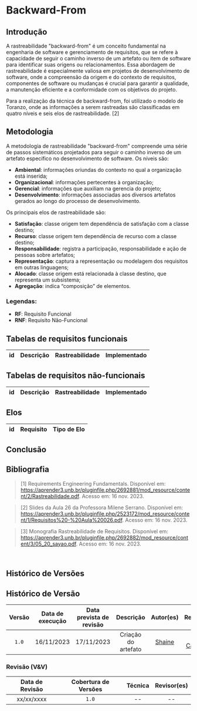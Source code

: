 

# Backward-From

## Introdução


A rastreabilidade "backward-from" é um conceito fundamental na engenharia de software e gerenciamento de requisitos, que se refere à capacidade de seguir o caminho inverso de um artefato ou item de software para identificar suas origens ou relacionamentos. Essa abordagem de rastreabilidade é especialmente valiosa em projetos de desenvolvimento de software, onde a compreensão da origem e do contexto de requisitos, componentes de software ou mudanças é crucial para garantir a qualidade, a manutenção eficiente e a conformidade com os objetivos do projeto.

Para a realização da técnica de backward-from, foi utilizado o modelo de Toranzo, onde as informações a serem rastreadas são classificadas em quatro níveis e seis elos de rastreabilidade. [2]


## Metodologia

A metodologia de rastreabilidade "backward-from" compreende uma série de passos sistemáticos projetados para seguir o caminho inverso de um artefato específico no desenvolvimento de software.
Os níveis são:
- **Ambiental**: informações oriundas do contexto no qual a organização está inserida;
- **Organizacional**: informações pertecentes à organização;
- **Gerencial**: informações que auxiliam na gerencia do projeto;
- **Desenvolvimento**: informações associadas aos diversos artefatos gerados ao longo do processo de desenvolvimento.

Os principais elos de rastreabilidade são:
- **Satisfação**: classe origem tem dependência de satisfação com a classe destino;
- **Recurso**: classe origem tem dependência de recurso com a classe destino;
- **Responsabilidade**: registra a participação, responsabilidade e ação de pessoas sobre artefatos;
- **Representação**: captura a representação ou modelagem dos requisitos em outras linguagens;
- **Alocado**: classe origem está relacionada à classe destino, que representa um subsistema;
- **Agregação**: indica “composição” de elementos.


### Legendas:

- **RF**: Requisito Funcional
- **RNF**: Requisito Não-Funcional

## Tabelas de requisitos funcionais

| id | Descrição | Rastreabilidade | Implementado |
| :-:| :-------- | :-------------- | :----------- |

## Tabelas de requisitos não-funcionais

| id  | Descrição | Rastreabilidade | Implementado |
| :-: | :-------- | :-------------- | :----------- |


## Elos


| id | Requisito | Tipo de Elo |
| -- | --------- | ----------- |


## Conclusão

## Bibliografia

> [1] Requirements Engineering Fundamentals. Disponível em: <https://aprender3.unb.br/pluginfile.php/2692881/mod_resource/content/2/Rastreabilidade.pdf>. Acesso em: 16 nov. 2023.


> [2] Slides da Aula 26 da Professora Milene Serrano. Disponível em: https://aprender3.unb.br/pluginfile.php/2523172/mod_resource/content/1/Requisitos%20-%20Aula%20026.pdf. Acesso em: 16 nov. 2023.

> [3] Monografia Rastreabilidade de Requisitos. Disponível em: <https://aprender3.unb.br/pluginfile.php/2692882/mod_resource/content/3/05_20_sayao.pdf>. Acesso em: 16 nov. 2023.

‌


## Histórico de Versões

## Histórico de Versão

| Versão | Data de execução | Data prevista de revisão |             Descrição             |                      Autor(es)                       |                     Revisado                      |
| :----: | :--------------: | :-------------: | :-------------------------------: | :--------------------------------------------------: | :--------------------------------------------------: |
| `1.0`  |    16/11/2023    |   17/11/2023    | Criação do artefato |    [Shaine](https://github.com/ShaineOliveira)   | [Ana Caroline](https://github.com/anaaroch)|



### Revisão (V&V)

| Data de Revisão | Cobertura de Versões  |          Técnica         |                  Revisor(es)                  |
| :------------: | :-------------: | :--------------------------: |  :----------------------------------------: |
|   xx/xx/xxxx   |   `1.0`     |   --    | --   |
